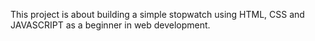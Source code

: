 This project is about building a simple stopwatch using HTML, CSS and JAVASCRIPT as a beginner in web development.
